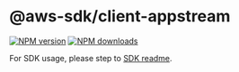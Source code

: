 # @aws-sdk/client-appstream

[![NPM version](https://img.shields.io/npm/v/@aws-sdk/client-appstream/beta.svg)](https://www.npmjs.com/package/@aws-sdk/client-appstream)
[![NPM downloads](https://img.shields.io/npm/dm/@aws-sdk/client-appstream.svg)](https://www.npmjs.com/package/@aws-sdk/client-appstream)

For SDK usage, please step to [SDK readme](https://github.com/aws/aws-sdk-js-v3).
